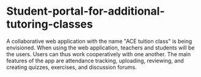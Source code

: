 # Student-portal-for-additional-tutoring-classes
A collaborative web application with the name "ACE tuition class" is being envisioned. When using the web application, teachers and students will be the users. Users can thus work cooperatively with one another. The main features of the app are attendance tracking, uploading, reviewing, and creating quizzes, exercises, and discussion forums.
